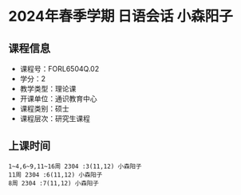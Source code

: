 # 2024年春季学期 日语会话 小森阳子






## 课程信息

- 课程号：FORL6504Q.02
- 学分：2
- 教学类型：理论课
- 开课单位：通识教育中心
- 课程类别：硕士
- 课程层次：研究生课程

## 上课时间

```
1~4,6~9,11~16周 2304 :3(11,12) 小森阳子
11周 2304 :6(11,12) 小森阳子
8周 2304 :7(11,12) 小森阳子
```

